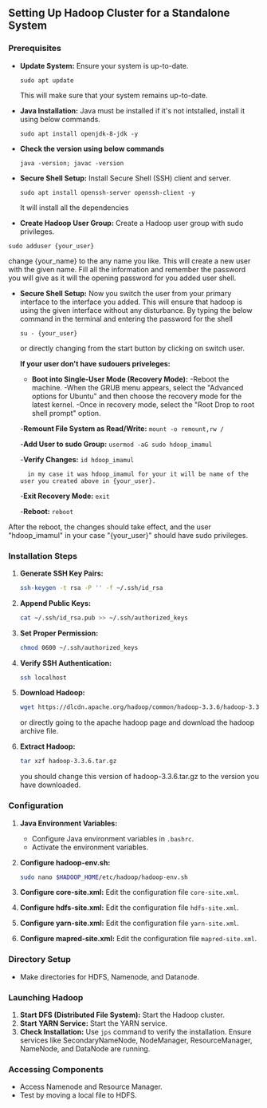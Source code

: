## Setting Up Hadoop Cluster for a Standalone System

### Prerequisites
- **Update System:** Ensure your system is up-to-date.
  ```
  sudo apt update
  ```
  This will make sure that your system remains up-to-date.
  
- **Java Installation:** Java must be installed if it's not intstalled, install it using below commands.
  ```
  sudo apt install openjdk-8-jdk -y
  ```
  
- **Check the version using below commands** 
  ```
  java -version; javac -version
  ```
  
- **Secure Shell Setup:** Install Secure Shell (SSH) client and server.
  ```
  sudo apt install openssh-server openssh-client -y
  ```
  It will install all the dependencies
  
- **Create Hadoop User Group:** Create a Hadoop user group with sudo privileges.
```
sudo adduser {your_user}
```
change {your_name} to the any name you like. This will create a new user with the given name.
Fill all the information and remember the password you will give as it will the opening password for you added user shell.

- **Secure Shell Setup:** Now you switch the user from your primary interface to the interface you added.
 This will ensure that hadoop is using the given interface without any disturbance.
 By typing the below command in the terminal and entering the password for the shell
  ```
  su - {your_user}
  ```
  
  or directly changing from the start button by clicking on switch user.
  
  **If your user don't have sudouers priveleges:**
  
    - **Boot into Single-User Mode (Recovery Mode):**
        -Reboot the machine.
        -When the GRUB menu appears, select the "Advanced options for Ubuntu" and then choose the recovery mode for             the latest kernel.
        -Once in recovery mode, select the "Root Drop to root shell prompt" option.
      
    -**Remount File System as Read/Write:**
      ```
          mount -o remount,rw /
      ```
  
    -**Add User to sudo Group:**
      ```
        usermod -aG sudo hdoop_imamul
      ```
  
    -**Verify Changes:**
      ```
        id hdoop_imamul
      ```
  
        in my case it was hdoop_imamul for your it will be name of the user you created above in {your_user}.
  
    -**Exit Recovery Mode:**
      ```
        exit
      ```
  
    -**Reboot:**
      ```
        reboot
      ```
  
After the reboot, the changes should take effect, and the user "hdoop_imamul" in your case "{your_user}" should have sudo privileges.
  

### Installation Steps
1. **Generate SSH Key Pairs:**
    ```bash
    ssh-keygen -t rsa -P '' -f ~/.ssh/id_rsa
    ```

2. **Append Public Keys:**
    ```bash
    cat ~/.ssh/id_rsa.pub >> ~/.ssh/authorized_keys
    ```

3. **Set Proper Permission:**
    ```bash
    chmod 0600 ~/.ssh/authorized_keys
    ```
    
3. **Verify SSH Authentication:**
    ```bash
    ssh localhost
    ```

4. **Download Hadoop:**
    ```bash
    wget https://dlcdn.apache.org/hadoop/common/hadoop-3.3.6/hadoop-3.3.6.tar.gz
    ```
    or directly going to the apache hadoop page and download the hadoop archive file.

5. **Extract Hadoop:**
    ```bash
    tar xzf hadoop-3.3.6.tar.gz
    ```
    you should change this version of hadoop-3.3.6.tar.gz to the version you have downloaded.    

### Configuration
1. **Java Environment Variables:**
    - Configure Java environment variables in `.bashrc`.
    - Activate the environment variables.

2. **Configure hadoop-env.sh:**
    ```bash
    sudo nano $HADOOP_HOME/etc/hadoop/hadoop-env.sh
    ```

3. **Configure core-site.xml:**
    Edit the configuration file `core-site.xml`.

4. **Configure hdfs-site.xml:**
    Edit the configuration file `hdfs-site.xml`.

5. **Configure yarn-site.xml:**
    Edit the configuration file `yarn-site.xml`.

6. **Configure mapred-site.xml:**
    Edit the configuration file `mapred-site.xml`.

### Directory Setup
- Make directories for HDFS, Namenode, and Datanode.

### Launching Hadoop
1. **Start DFS (Distributed File System):**
   Start the Hadoop cluster.
2. **Start YARN Service:**
   Start the YARN service.
3. **Check Installation:**
   Use `jps` command to verify the installation. Ensure services like SecondaryNameNode, NodeManager, ResourceManager, NameNode, and DataNode are running.

### Accessing Components
- Access Namenode and Resource Manager.
- Test by moving a local file to HDFS.
